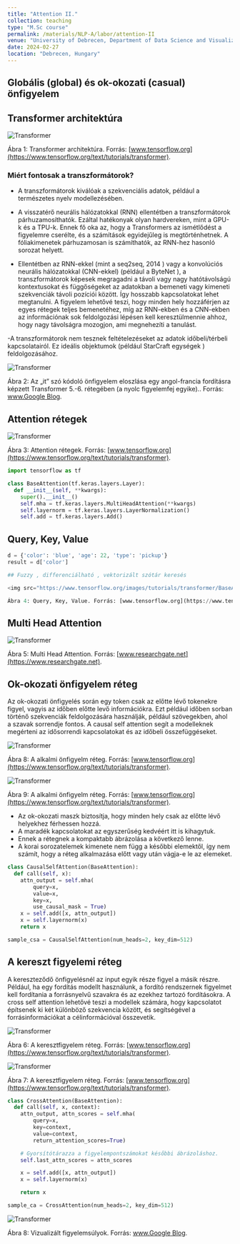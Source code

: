 ```yaml
---
title: "Attention II."
collection: teaching
type: "M.Sc course"
permalink: /materials/NLP-A/labor/attention-II
venue: "University of Debrecen, Department of Data Science and Visualization"
date: 2024-02-27
location: "Debrecen, Hungary"
---
```


## Globális (global) és ok-okozati (casual) önfigyelem

## Transformer architektúra

<img src="https://www.tensorflow.org/images/tutorials/transformer/transformer.png" alt="Transformer">

Ábra 1: Transformer architektúra. Forrás: [www.tensorflow.org](https://www.tensorflow.org/text/tutorials/transformer).

### Miért fontosak a transzformátorok?

- A transzformátorok kiválóak a szekvenciális adatok, például a természetes nyelv modellezésében.

- A visszatérő neurális hálózatokkal (RNN) ellentétben a transzformátorok párhuzamosíthatók. Ezáltal hatékonyak olyan hardvereken, mint a GPU-k és a TPU-k. Ennek fő oka az, hogy a Transformers az ismétlődést a figyelemre cserélte, és a számítások egyidejűleg is megtörténhetnek. A fóliakimenetek párhuzamosan is számíthatók, az RNN-hez hasonló sorozat helyett.

- Ellentétben az RNN-ekkel (mint a seq2seq, 2014 ) vagy a konvolúciós neurális hálózatokkal (CNN-ekkel) (például a ByteNet ), a transzformátorok képesek megragadni a távoli vagy nagy hatótávolságú kontextusokat és függőségeket az adatokban a bemeneti vagy kimeneti szekvenciák távoli pozíciói között. Így hosszabb kapcsolatokat lehet megtanulni. A figyelem lehetővé teszi, hogy minden hely hozzáférjen az egyes rétegek teljes bemenetéhez, míg az RNN-ekben és a CNN-ekben az információnak sok feldolgozási lépésen kell keresztülmennie ahhoz, hogy nagy távolságra mozogjon, ami megnehezíti a tanulást.

-A transzformátorok nem tesznek feltételezéseket az adatok időbeli/térbeli kapcsolatairól. Ez ideális objektumok (például StarCraft egységek ) feldolgozásához.

<img src="https://www.tensorflow.org/images/tutorials/transformer/encoder_self_attention_distribution.png" alt="Transformer">

Ábra 2: Az „it” szó kódoló önfigyelem eloszlása ​​egy angol-francia fordításra képzett Transformer 5.-6. rétegében (a nyolc figyelemfej egyike).. Forrás: [www.Google Blog](https://blog-research-google.translate.goog/2017/08/transformer-novel-neural-network.html?_x_tr_sl=en&_x_tr_tl=hu&_x_tr_hl=hu&_x_tr_pto=wapp).

## Attention rétegek

<img src="https://www.tensorflow.org/images/tutorials/transformer/BaseAttention.png" alt="Transformer">

Ábra 3: Attention rétegek. Forrás: [www.tensorflow.org](https://www.tensorflow.org/text/tutorials/transformer).

```python
import tensorflow as tf

class BaseAttention(tf.keras.layers.Layer):
  def __init__(self, **kwargs):
    super().__init__()
    self.mha = tf.keras.layers.MultiHeadAttention(**kwargs)
    self.layernorm = tf.keras.layers.LayerNormalization()
    self.add = tf.keras.layers.Add()
```

## Query, Key, Value

```python
d = {'color': 'blue', 'age': 22, 'type': 'pickup'}
result = d['color']
```

```python
## Fuzzy , differenciálható , vektorizált szótár keresés

<img src="https://www.tensorflow.org/images/tutorials/transformer/BaseAttention-new.png" alt="Transformer">

Ábra 4: Query, Key, Value. Forrás: [www.tensorflow.org](https://www.tensorflow.org/text/tutorials/transformer).
```

## Multi Head Attention

<img src="https://www.researchgate.net/publication/351019792/figure/fig1/AS:1014991599726592@1619004263146/Multi-Head-Attention-consists-of-several-Scaled-Dot-Product-Attention-layers-running.png" alt="Transformer">

Ábra 5: Multi Head Attention. Forrás: [www.researchgate.net](https://www.researchgate.net).

## Ok-okozati önfigyelem réteg

Az ok-okozati önfigyelés során egy token csak az előtte lévő tokenekre figyel, vagyis az időben előtte levő információkra. Ezt például időben sorban történő szekvenciák feldolgozására használják, például szövegekben, ahol a szavak sorrendje fontos. A causal self attention segít a modelleknek megérteni az idősorrendi kapcsolatokat és az időbeli összefüggéseket.

<img src="https://www.tensorflow.org/images/tutorials/transformer/CausalSelfAttention.png" alt="Transformer">

Ábra 8: A alkalmi önfigyelm réteg. Forrás: [www.tensorflow.org](https://www.tensorflow.org/text/tutorials/transformer).

<img src="https://www.tensorflow.org/images/tutorials/transformer/CausalSelfAttention-new-full.png" alt="Transformer">

Ábra 9: A alkalmi önfigyelm réteg. Forrás: [www.tensorflow.org](https://www.tensorflow.org/text/tutorials/transformer).

+ Az ok-okozati maszk biztosítja, hogy minden hely csak az előtte lévő helyekhez férhessen hozzá.
+ A maradék kapcsolatokat az egyszerűség kedvéért itt is kihagytuk.
+ Ennek a rétegnek a kompaktabb ábrázolása a következő lenne.
+ A korai sorozatelemek kimenete nem függ a későbbi elemektől, így nem számít, hogy a réteg alkalmazása előtt vagy után vágja-e le az elemeket.

```python
class CausalSelfAttention(BaseAttention):
  def call(self, x):
    attn_output = self.mha(
        query=x,
        value=x,
        key=x,
        use_causal_mask = True)
    x = self.add([x, attn_output])
    x = self.layernorm(x)
    return x
```

```python
sample_csa = CausalSelfAttention(num_heads=2, key_dim=512)
```

## A kereszt figyelemi réteg

A kereszteződő önfigyelésnél az input egyik része figyel a másik részre. Például, ha egy fordítás modellt használunk, a fordító rendszernek figyelmet kell fordítania a forrásnyelvű szavakra és az ezekhez tartozó fordításokra. A cross self attention lehetővé teszi a modellek számára, hogy kapcsolatot építsenek ki két különböző szekvencia között, és segítségével a forrásinformációkat a célinformációval összevetik.

<img src="https://www.tensorflow.org/images/tutorials/transformer/CrossAttention.png" alt="Transformer">

Ábra 6: A keresztfigyelem réteg. Forrás: [www.tensorflow.org](https://www.tensorflow.org/text/tutorials/transformer).

<img src="https://www.tensorflow.org/images/tutorials/transformer/CrossAttention-new-full.png" alt="Transformer">

Ábra 7: A keresztfigyelem réteg. Forrás: [www.tensorflow.org](https://www.tensorflow.org/text/tutorials/transformer).

```python
class CrossAttention(BaseAttention):
  def call(self, x, context):
    attn_output, attn_scores = self.mha(
        query=x,
        key=context,
        value=context,
        return_attention_scores=True)

    # Gyorsítótárazza a figyelempontszámokat későbbi ábrázoláshoz.
    self.last_attn_scores = attn_scores

    x = self.add([x, attn_output])
    x = self.layernorm(x)

    return x
```

```python
sample_ca = CrossAttention(num_heads=2, key_dim=512)
```

<img src="https://www.tensorflow.org/images/tutorials/transformer/attention_map_portuguese.png" alt="Transformer">

Ábra 8: Vizualizált figyelemsúlyok. Forrás: [www.Google Blog](https://blog-research-google.translate.goog/2017/08/transformer-novel-neural-network.html?_x_tr_sl=en&_x_tr_tl=hu&_x_tr_hl=hu&_x_tr_pto=wapp).